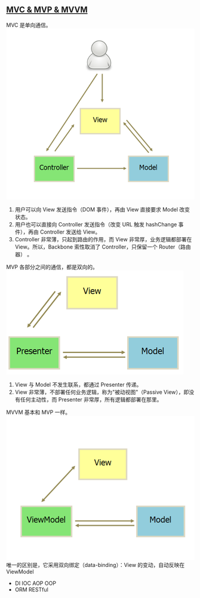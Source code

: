 ## [MVC & MVP & MVVM](http://www.ruanyifeng.com/blog/2015/02/mvcmvp_mvvm.html)

MVC 是单向通信。
![mvc](../../../images/recorded_broadcast/week_sixth/mvc.png)
1. 用户可以向 View 发送指令（DOM 事件），再由 View 直接要求 Model 改变状态。
2. 用户也可以直接向 Controller 发送指令（改变 URL 触发 hashChange 事件），再由 Controller 发送给 View。
3. Controller 非常薄，只起到路由的作用，而 View 非常厚，业务逻辑都部署在 View。所以，Backbone 索性取消了 Controller，只保留一个 Router（路由器） 。

MVP 各部分之间的通信，都是双向的。
![mvc](../../../images/recorded_broadcast/week_sixth/mvp.png)
1. View 与 Model 不发生联系，都通过 Presenter 传递。
2. View 非常薄，不部署任何业务逻辑，称为"被动视图"（Passive View），即没有任何主动性，而 Presenter 非常厚，所有逻辑都部署在那里。

MVVM 基本和 MVP 一样。
![mvc](../../../images/recorded_broadcast/week_sixth/mvvm.png)
唯一的区别是，它采用双向绑定（data-binding）：View 的变动，自动反映在 ViewModel


- DI IOC AOP OOP
- ORM RESTful